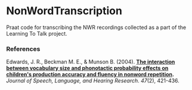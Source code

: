 NonWordTranscription
====================

Praat code for transcribing the NWR recordings collected as a part of the Learning To Talk project.

### References

Edwards, J. R., Beckman M. E., & Munson B. (2004). **[The interaction between vocabulary size and phonotactic probability effects on children's production accuracy and fluency in nonword repetition](http://www.ncbi.nlm.nih.gov/pubmed?term=15157141).** _Journal of Speech, Language, and Hearing Research_. _47_(2), 421-436.
